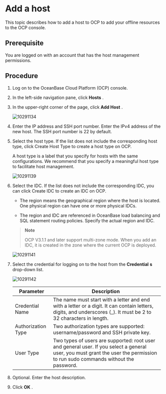 Add a host
===============================

This topic describes how to add a host to OCP to add your offline resources to the OCP console.

**Prerequisite**
-------------------------------------

You are logged on with an account that has the host management permissions.

**Procedure**
----------------------------------

1. Log on to the OceanBase Cloud Platform (OCP) console.

2. In the left-side navigation pane, click **Hosts** .

3. In the upper-right corner of the page, click **Add Host** .

   ![10291134](https://help-static-aliyun-doc.aliyuncs.com/assets/img/en-US/5505277361/p345687.png)

4. Enter the IP address and SSH port number. Enter the IPv4 address of the new host. The SSH port number is 22 by default.

5. Select the host type. If the list does not include the corresponding host type, click Create Host Type to create a host type on OCP.

   A host type is a label that you specify for hosts with the same configurations. We recommend that you specify a meaningful host type to facilitate host management.

   ![10291139](https://help-static-aliyun-doc.aliyuncs.com/assets/img/en-US/5505277361/p345696.png)

6. Select the IDC. If the list does not include the corresponding IDC, you can click Create IDC to create an IDC on OCP.

   * The region means the geographical region where the host is located. One physical region can have one or more physical IDCs.

   * The region and IDC are referenced in OceanBase load balancing and SQL statement routing policies. Specify the actual region and IDC.

   > **Note**
   >
   > OCP V3.1.1 and later support multi-zone mode. When you add an IDC, it is created in the zone where the current OCP is deployed.

   ![10291141](https://help-static-aliyun-doc.aliyuncs.com/assets/img/en-US/5505277361/p345699.png)

7. Select the credential for logging on to the host from the **Credential** **s** drop-down list.

   ![10291142](https://help-static-aliyun-doc.aliyuncs.com/assets/img/en-US/5505277361/p345700.png)

   |     Parameter      |                                                                                  Description                                                                                  |
   |--------------------|-------------------------------------------------------------------------------------------------------------------------------------------------------------------------------|
   | Credential Name    | The name must start with a letter and end with a letter or a digit. It can contain letters, digits, and underscores (_). It must be 2 to 32 characters in length.             |
   | Authorization Type | Two authorization types are supported: username/password and SSH private key.                                                                                                 |
   | User Type          | Two types of users are supported: root user and general user. If you select a general user, you must grant the user the permission to run sudo commands without the password. |

8. Optional. Enter the host description.

9. Click **OK** .
